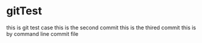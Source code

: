 # gitTest
this is git test case
this is the second commit
this is the thired commit
this is by command line commit file
